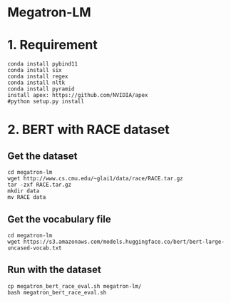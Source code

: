 # Megatron-LM
# 1. Requirement
```
conda install pybind11
conda install six
conda install regex
conda install nltk
conda install pyramid
install apex: https://github.com/NVIDIA/apex
#python setup.py install
```

# 2. BERT with RACE dataset
## Get the dataset
```
cd megatron-lm
wget http://www.cs.cmu.edu/~glai1/data/race/RACE.tar.gz
tar -zxf RACE.tar.gz
mkdir data
mv RACE data
```
## Get the vocabulary file
```
cd megatron-lm
wget https://s3.amazonaws.com/models.huggingface.co/bert/bert-large-uncased-vocab.txt
```

## Run with the dataset
```
cp megatron_bert_race_eval.sh megatron-lm/
bash megatron_bert_race_eval.sh
```
